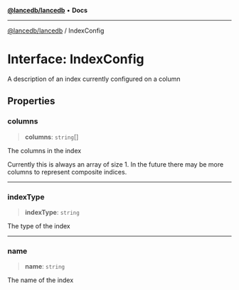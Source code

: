 [**@lancedb/lancedb**](../README.md) • **Docs**

***

[@lancedb/lancedb](../globals.md) / IndexConfig

# Interface: IndexConfig

A description of an index currently configured on a column

## Properties

### columns

> **columns**: `string`[]

The columns in the index

Currently this is always an array of size 1. In the future there may
be more columns to represent composite indices.

***

### indexType

> **indexType**: `string`

The type of the index

***

### name

> **name**: `string`

The name of the index
